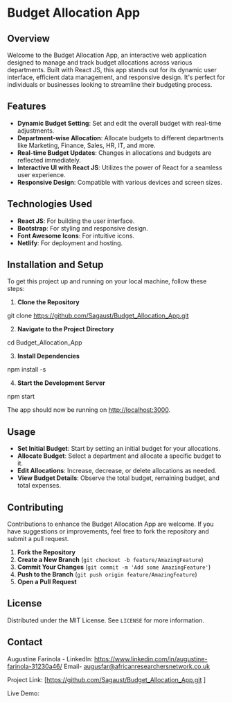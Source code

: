 # Budget Allocation App

## Overview

Welcome to the Budget Allocation App, an interactive web application designed to manage and track budget allocations across various departments. Built with React JS, this app stands out for its dynamic user interface, efficient data management, and responsive design. It's perfect for individuals or businesses looking to streamline their budgeting process.

## Features

- **Dynamic Budget Setting**: Set and edit the overall budget with real-time adjustments.
- **Department-wise Allocation**: Allocate budgets to different departments like Marketing, Finance, Sales, HR, IT, and more.
- **Real-time Budget Updates**: Changes in allocations and budgets are reflected immediately.
- **Interactive UI with React JS**: Utilizes the power of React for a seamless user experience.
- **Responsive Design**: Compatible with various devices and screen sizes.

## Technologies Used

- **React JS**: For building the user interface.
- **Bootstrap**: For styling and responsive design.
- **Font Awesome Icons**: For intuitive icons.
- **Netlify**: For deployment and hosting.

## Installation and Setup

To get this project up and running on your local machine, follow these steps:

1. **Clone the Repository**

git clone https://github.com/Sagaust/Budget_Allocation_App.git 

2. **Navigate to the Project Directory**

cd Budget_Allocation_App

3. **Install Dependencies**

npm install -s

4. **Start the Development Server**

npm start


The app should now be running on [http://localhost:3000](http://localhost:3000).

## Usage

- **Set Initial Budget**: Start by setting an initial budget for your allocations.
- **Allocate Budget**: Select a department and allocate a specific budget to it.
- **Edit Allocations**: Increase, decrease, or delete allocations as needed.
- **View Budget Details**: Observe the total budget, remaining budget, and total expenses.

## Contributing

Contributions to enhance the Budget Allocation App are welcome. If you have suggestions or improvements, feel free to fork the repository and submit a pull request.

1. **Fork the Repository**
2. **Create a New Branch** (`git checkout -b feature/AmazingFeature`)
3. **Commit Your Changes** (`git commit -m 'Add some AmazingFeature'`)
4. **Push to the Branch** (`git push origin feature/AmazingFeature`)
5. **Open a Pull Request**

## License

Distributed under the MIT License. See `LICENSE` for more information.

## Contact

Augustine Farinola - LinkedIn: https://www.linkedin.com/in/augustine-farinola-31230a46/ 
Email- augusfar@africanresearchersnetwork.co.uk

Project Link: [https://github.com/Sagaust/Budget_Allocation_App.git ]

Live Demo: 
